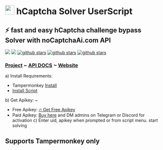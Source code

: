 <h1><img src="https://avatars.githubusercontent.com/u/110127579?s=200&v=4" width="30px" /> hCaptcha Solver UserScript </h1>

## ⚡ fast and easy hCaptcha challenge bypass Solver with noCaptchaAi.com API

<p>
<a href="https://t.me/noCaptchaAi" target="_blank"><img src="https://img.shields.io/badge/Telegram-2CA5E0?style=for-the-badge&logo=telegram&logoColor=white"></a>
<a href="https://discord.gg/E7FfzhZqzA" target="_blank"><img src="https://img.shields.io/badge/Discord-7289DA?style=for-the-badge&logo=discord&logoColor=white"></a>
<a href="https://github.com/shimuldn/hCaptchaSolverApi/"><img alt="github stars" src="https://img.shields.io/github/stars/shimuldn/hCaptchaSolverApi?style=for-the-badge"></a>
<a href="https://github.com/shimuldn/hCaptchaSolverApi/"><img alt="github stars" src="https://img.shields.io/npm/v/nocaptchaai-puppeteer?label=npm-puppeteer-solver&style=for-the-badge"></a>
<a href="https://github.com/shimuldn/hCaptchaSolverApi/"><img alt="github stars" src="https://img.shields.io/npm/v/nocaptchasolver?label=npm-selenium-solver&style=for-the-badge"></a>
</p>

### [Project](https://github.com/shimuldn/hCaptchaSolverApi) ~ [API DOCS](https://docs.nocaptchaai.com) ~ [Website](https://nocaptchaai.com)


a) Install Requirements: 
 - Tampermonkey [Install](https://www.tampermonkey.net/)
 - [Install Script](https://github.com/noCaptchaAi/hCaptchaSolver.user.js/raw/main/hCaptchaSolver.user.js)

b) Get Apikey: ~
 - Free Apikey: [🔥 Get Free Apikey](https://nocaptchaai.com/register)
 - Paid Apikey: [Buy here](https://nocaptchaai.com/plans) and DM admins on Telegram or Discord for activation
c) Enter uid, apikey when prompted or from script menu. start solving

## Supports Tampermonkey only
